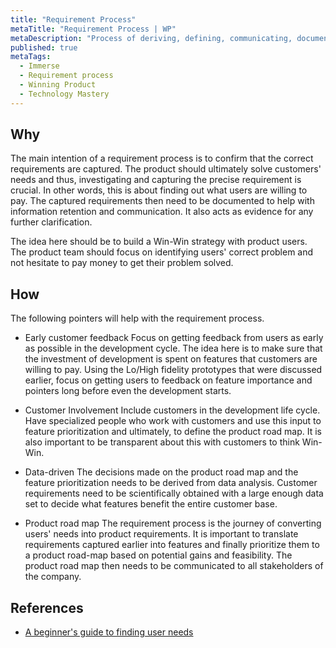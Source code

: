 ```yaml
---
title: "Requirement Process"
metaTitle: "Requirement Process | WP"
metaDescription: "Process of deriving, defining, communicating, documenting, prioritizing and obtaining user feedback."
published: true
metaTags:
  - Immerse
  - Requirement process
  - Winning Product
  - Technology Mastery
---
```



## Why
The main intention of a requirement process is to confirm that the correct requirements are captured. 
The product should ultimately solve customers' needs and thus, investigating and capturing the precise requirement is crucial. In other words, this is about finding out what users are willing to pay. The captured requirements then need to be documented to help with information retention and communication. It also acts as evidence for any further clarification. 

The idea here should be to build a Win-Win strategy with product users. The product team should focus on identifying users' correct problem and not hesitate to pay money to get their problem solved.


## How
The following pointers will help with the requirement process.

- Early customer feedback
Focus on getting feedback from users as early as possible in the development cycle. The idea here is to make sure that the investment of development is spent on features that customers are willing to pay. Using the Lo/High fidelity prototypes that were discussed earlier, focus on getting users to feedback on feature importance and pointers long before even the development starts.

- Customer Involvement
Include customers in the development life cycle. Have specialized people who work with customers and use this input to feature prioritization and ultimately, to define the product road map. It is also important to be transparent about this with customers to think Win-Win.

- Data-driven
The decisions made on the product road map and the feature prioritization needs to be derived from data analysis. Customer requirements need to be scientifically obtained with a large enough data set to decide what features benefit the entire customer base.

- Product road map
The requirement process is the journey of converting users' needs into product requirements. It is important to translate requirements captured earlier into features and finally prioritize them to a product road-map based on potential gains and feasibility. The product road map then needs to be communicated to all stakeholders of the company.


## References
- [A beginner's guide to finding user needs](https://jdittrich.github.io/userNeedResearchBook/)